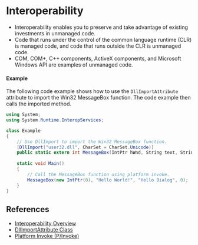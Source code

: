 # Interoperability
- Interoperability enables you to preserve and take advantage of existing investments in unmanaged code. 
- Code that runs under the control of the common language runtime (CLR) is managed code, and code that runs outside the CLR is unmanaged code. 
- COM, COM+, C++ components, ActiveX components, and Microsoft Windows API are examples of unmanaged code.


#### Example
The following code example shows how to use the `DllImportAttribute` attribute to import the Win32 MessageBox function. The code example then calls the imported method.

```C#
using System;
using System.Runtime.InteropServices;

class Example
{
    // Use DllImport to import the Win32 MessageBox function.
    [DllImport("user32.dll", CharSet = CharSet.Unicode)]
    public static extern int MessageBox(IntPtr hWnd, String text, String caption, uint type);
    
    static void Main()
    {
        // Call the MessageBox function using platform invoke.
        MessageBox(new IntPtr(0), "Hello World!", "Hello Dialog", 0);
    }
}
```

## References
- [Interoperability Overview](https://learn.microsoft.com/en-us/dotnet/csharp/advanced-topics/interop/)
- [DllImportAttribute Class](https://learn.microsoft.com/en-us/dotnet/api/system.runtime.interopservices.dllimportattribute?view=net-8.0)
- [Platform Invoke (P/Invoke)](https://learn.microsoft.com/en-us/dotnet/standard/native-interop/pinvoke)